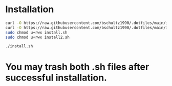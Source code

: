 # Installation

```bash
curl -O https://raw.githubusercontent.com/bschultz1990/.dotfiles/main/install.sh
curl -O https://raw.githubusercontent.com/bschultz1990/.dotfiles/main/install2.sh
sudo chmod u+rwx install.sh
sudo chmod u+rwx install2.sh

./install.sh
```
# You may trash both .sh files after successful installation.
